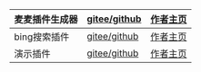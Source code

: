  | 麦麦插件生成器       | [gitee/github](zmascloud.top) | [作者主页](zmascloud.top) |
 |----------------|------------------------|-------------------|
 | bing搜索插件      | [gitee/github](zmascloud.top) | [作者主页](zmascloud.top) |
 | 演示插件      | [gitee/github](zmascloud.top) | [作者主页](zmascloud.top) |
